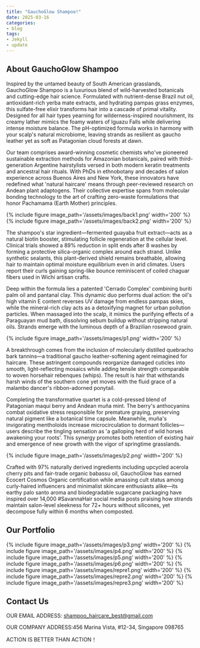 ```yaml
---
title: "GauchoGlow Shampoo!"
date: 2025-03-16
categories:
- blog
tags:
- Jekyll
- update
---
```


## About GauchoGlow Shampoo

Inspired by the untamed beauty of South American grasslands, GauchoGlow Shampoo is a luxurious blend of wild-harvested botanicals and cutting-edge hair science. Formulated with nutrient-dense Brazil nut oil, antioxidant-rich yerba mate extracts, and hydrating pampas grass enzymes, this sulfate-free elixir transforms hair into a cascade of primal vitality. Designed for all hair types yearning for wilderness-inspired nourishment, its creamy lather mimics the foamy waters of Iguazu Falls while delivering intense moisture balance. The pH-optimized formula works in harmony with your scalp's natural microbiome, leaving strands as resilient as gaucho leather yet as soft as Patagonian cloud forests at dawn.

Our team comprises award-winning cosmetic chemists who've pioneered sustainable extraction methods for Amazonian botanicals, paired with third-generation Argentine hairstylists versed in both modern keratin treatments and ancestral hair rituals. With PhDs in ethnobotany and decades of salon experience across Buenos Aires and New York, these innovators have redefined what 'natural haircare' means through peer-reviewed research on Andean plant adaptogens. Their collective expertise spans from molecular bonding technology to the art of crafting zero-waste formulations that honor Pachamama (Earth Mother) principles.

{% include figure image_path='/assets/images/back1.png' width='200' %}
{% include figure image_path='/assets/images/back2.png' width='200' %}

The shampoo's star ingredient—fermented guayaba fruit extract—acts as a natural biotin booster, stimulating follicle regeneration at the cellular level. Clinical trials showed a 89% reduction in split ends after 8 washes by forming a protective silica-organic complex around each strand. Unlike synthetic sealants, this plant-derived shield remains breathable, allowing hair to maintain optimal moisture equilibrium even in arid climates. Users report their curls gaining spring-like bounce reminiscent of coiled chaguar fibers used in Wichí artisan crafts.

Deep within the formula lies a patented 'Cerrado Complex' combining buriti palm oil and pantanal clay. This dynamic duo performs dual action: the oil's high vitamin E content reverses UV damage from endless pampas skies, while the mineral-rich clay acts as a detoxifying magnet for urban pollution particles. When massaged into the scalp, it mimics the purifying effects of a Paraguayan mud bath, dissolving sebum buildup without stripping natural oils. Strands emerge with the luminous depth of a Brazilian rosewood grain.

{% include figure image_path='/assets/images/p1.png' width='200' %}

A breakthrough comes from the inclusion of molecularly distilled quebracho bark tannins—a traditional gaucho leather-softening agent reimagined for haircare. These astringent compounds reorganize damaged cuticles into smooth, light-reflecting mosaics while adding tensile strength comparable to woven horsehair rebenques (whips). The result is hair that withstands harsh winds of the southern cone yet moves with the fluid grace of a malambo dancer's ribbon-adorned ponytail.

Completing the transformative quartet is a cold-pressed blend of Patagonian maqui berry and Andean muña mint. The berry's anthocyanins combat oxidative stress responsible for premature graying, preserving natural pigment like a botanical time capsule. Meanwhile, muña's invigorating mentholoids increase microcirculation to dormant follicles—users describe the tingling sensation as 'a galloping herd of wild horses awakening your roots'. This synergy promotes both retention of existing hair and emergence of new growth with the vigor of springtime grasslands.

{% include figure image_path='/assets/images/p2.png' width='200' %}

Crafted with 97% naturally derived ingredients including upcycled acerola cherry pits and fair-trade organic babassu oil, GauchoGlow has earned Ecocert Cosmos Organic certification while amassing cult status among curly-haired influencers and minimalist skincare enthusiasts alike—its earthy palo santo aroma and biodegradable sugarcane packaging have inspired over 14,000 #SavannaHair social media posts praising how strands maintain salon-level sleekness for 72+ hours without silicones, yet decompose fully within 6 months when composted.

## Our Portfolio

{% include figure image_path='/assets/images/p3.png' width='200' %}
{% include figure image_path='/assets/images/p4.png' width='200' %}
{% include figure image_path='/assets/images/p5.png' width='200' %}
{% include figure image_path='/assets/images/p6.png' width='200' %}
{% include figure image_path='/assets/images/repre1.png' width='200' %}
{% include figure image_path='/assets/images/repre2.png' width='200' %}
{% include figure image_path='/assets/images/repre3.png' width='200' %}

## Contact Us

OUR EMAIL ADDRESS: shampoo_haircare_best@gmail.com

OUR COMPANY ADDRESS:456 Marina Vista, #12-34, Singapore 098765

ACTION IS BETTER THAN ACTION！

